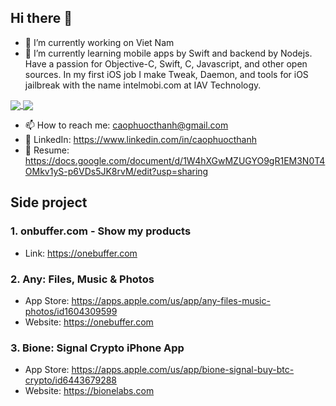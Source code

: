 ## Hi there 👋

- 🔭 I’m currently working on Viet Nam
- 🌱 I’m currently learning mobile apps by Swift and backend by Nodejs. Have a passion for Objective-C, Swift, C, Javascript, and other open sources. In my first iOS job I make Tweak, Daemon, and tools for iOS jailbreak with the name intelmobi.com at IAV Technology.

<a href="https://github.com/caophuocthanh">
<img align="center" src="https://github-readme-stats.vercel.app/api?username=caophuocthanh&count_private=true&show_icons=true&bg_color=00000000&text_color=2B65CF&icon_color=2B65CF&title_color=2B65CF&hide_border=true" />
</a>

<a href="https://github.com/caophuocthanh">
<img align="center" src="https://github-readme-stats.vercel.app/api/top-langs?username=caophuocthanh&count_private=true&hide=tex,Rich%20Text%20Format&langs_count=10&layout=compact&bg_color=00000000&text_color=2B65CF&icon_color=2B65CF&title_color=2B65CF&hide_border=true&exclude_repo=Modellierung" />
</a>

- 📫 How to reach me: caophuocthanh@gmail.com
- 👋 LinkedIn: https://www.linkedin.com/in/caophuocthanh
- 👋 Resume: https://docs.google.com/document/d/1W4hXGwMZUGYO9gR1EM3N0T4OMkv1yS-p6VDs5JK8rvM/edit?usp=sharing

## Side project

### 1. onbuffer.com - Show my products
- Link: https://onebuffer.com

### 2. Any: Files, Music & Photos
- App Store: https://apps.apple.com/us/app/any-files-music-photos/id1604309599
- Website: https://onebuffer.com

### 3. Bione: Signal Crypto iPhone App
- App Store: https://apps.apple.com/us/app/bione-signal-buy-btc-crypto/id6443679288
- Website: https://bionelabs.com

